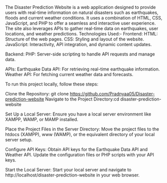 The Disaster Prediction Website is a web application designed to provide users with real-time information on natural disasters such as earthquakes, floods and current weather conditions. It uses a combination of HTML, CSS, JavaScript, and PHP to offer a seamless and interactive user experience. The site also leverages APIs to gather real-time data on earthquakes, user locations, and weather predictions.
Technologies Used:-
Frontend:
HTML: Structure of the web pages.
CSS: Styling and layout of the website.
JavaScript: Interactivity, API integration, and dynamic content updates.

Backend:
PHP: Server-side scripting to handle API requests and manage data.

APIs:
Earthquake Data API: For retrieving real-time earthquake information.
Weather API: For fetching current weather data and forecasts.

To run this project locally, follow these steps:

Clone the Repository: git clone https://github.com/Pradnyaa05/Disaster-prediction-website
Navigate to the Project Directory:cd disaster-prediction-website

Set Up a Local Server: Ensure you have a local server environment like XAMPP, WAMP, or MAMP installed.

Place the Project Files in the Server Directory: Move the project files to the htdocs (XAMPP), www (WAMP), or the equivalent directory of your local server setup.

Configure API Keys: Obtain API keys for the Earthquake Data API and Weather API.
Update the configuration files or PHP scripts with your API keys.

Start the Local Server: Start your local server and navigate to http://localhost/disaster-prediction-website in your web browser.
